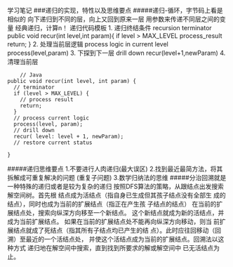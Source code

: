 学习笔记
###递归的实现，特性以及思维要点
#####递归-循环，字节码上看是相似的
	向下递归到不同的层，向上又回到原来一层
	用参数来传递不同层之间的变量
	经典递归，计算n！
	递归代码模板
	1. 递归终结条件 recursion terminator
	public void recur(int level,int param){
		if level > MAX_LEVEL
		process_result
		return;
		}
	2. 处理当前层逻辑 process logic in current level
		process(level,param)
	3. 下探到下一层 drill down 
		recur(level+1,newParam)
	4. 清理当前层
	
		// Java
	public void recur(int level, int param) { 
	  // terminator 
	  if (level > MAX_LEVEL) { 
		// process result 
		return; 
	  }
	  // process current logic 
	  process(level, param); 
	  // drill down 
	  recur( level: level + 1, newParam); 
	  // restore current status 
	 
	}
#####递归思维要点
	1.不要进行人肉递归(最大误区)
	2.找到最近最简方法，将其拆解成可重复解决的问题
	(重复子问题)
	3.数学归纳法的思维
#####分治回溯就是一种特殊的递归或者是较为复杂的递归
按照DFS算法的策略，从跟结点出发搜索解空间树。首先根
结点成为活结点（指自身已生成但其孩子结点没有全部生
成的结点），同时也成为当前的扩展结点（指正在产生孩
子结点的结点）
在当前的扩展结点处，搜索向纵深方向移至一个新结点。
这个新结点就成为新的活结点，并成为当前扩展结点。
如果在当前的扩展结点处不能再向纵深方向移动，则当
前扩展结点就成了死结点（指其所有子结点均已产生的结
点）。此时应往回移动（回溯）至最近的一个活结点处，
并使这个活结点成为当前的扩展结点。回溯法以这种方式
递归地在解空间中搜索，直到找到所要求的解或解空间中
已无活结点为止。
